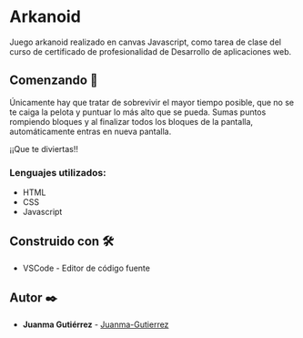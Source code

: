 # Arkanoid
Juego arkanoid realizado en canvas Javascript, como tarea de clase del curso de certificado de profesionalidad de Desarrollo de aplicaciones web.

## Comenzando 🚀
Únicamente hay que tratar de sobrevivir el mayor tiempo posible, que no se te caiga la pelota y puntuar lo más alto que se pueda. Sumas puntos rompiendo bloques y al finalizar todos los bloques de la pantalla, automáticamente entras en nueva pantalla.

¡¡Que te diviertas!!

### Lenguajes utilizados:
- HTML
- CSS
- Javascript


## Construido con 🛠️
- VSCode - Editor de código fuente

## Autor ✒️
- **Juanma Gutiérrez** - [Juanma-Gutierrez](https://github.com/Juanma-Gutierrez) 

